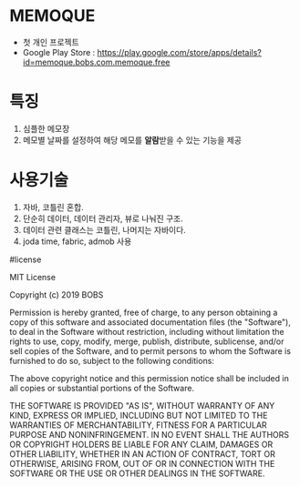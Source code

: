 # MEMOQUE

- 첫 개인 프로젝트
- Google Play Store : https://play.google.com/store/apps/details?id=memoque.bobs.com.memoque.free

# 특징

1. 심플한 메모장
2. 메모별 날짜를 설정하여 해당 메모를 **알람**받을 수 있는 기능을 제공

# 사용기술

1. 자바, 코틀린 혼합.
2. 단순히 데이터, 데이터 관리자, 뷰로 나눠진 구조.
3. 데이터 관련 클래스는 코틀린, 나머지는 자바이다.
4. joda time, fabric, admob 사용

#license

MIT License

Copyright (c) 2019 BOBS

Permission is hereby granted, free of charge, to any person obtaining a copy
of this software and associated documentation files (the "Software"), to deal
in the Software without restriction, including without limitation the rights
to use, copy, modify, merge, publish, distribute, sublicense, and/or sell
copies of the Software, and to permit persons to whom the Software is
furnished to do so, subject to the following conditions:

The above copyright notice and this permission notice shall be included in all
copies or substantial portions of the Software.

THE SOFTWARE IS PROVIDED "AS IS", WITHOUT WARRANTY OF ANY KIND, EXPRESS OR
IMPLIED, INCLUDING BUT NOT LIMITED TO THE WARRANTIES OF MERCHANTABILITY,
FITNESS FOR A PARTICULAR PURPOSE AND NONINFRINGEMENT. IN NO EVENT SHALL THE
AUTHORS OR COPYRIGHT HOLDERS BE LIABLE FOR ANY CLAIM, DAMAGES OR OTHER
LIABILITY, WHETHER IN AN ACTION OF CONTRACT, TORT OR OTHERWISE, ARISING FROM,
OUT OF OR IN CONNECTION WITH THE SOFTWARE OR THE USE OR OTHER DEALINGS IN THE
SOFTWARE.
